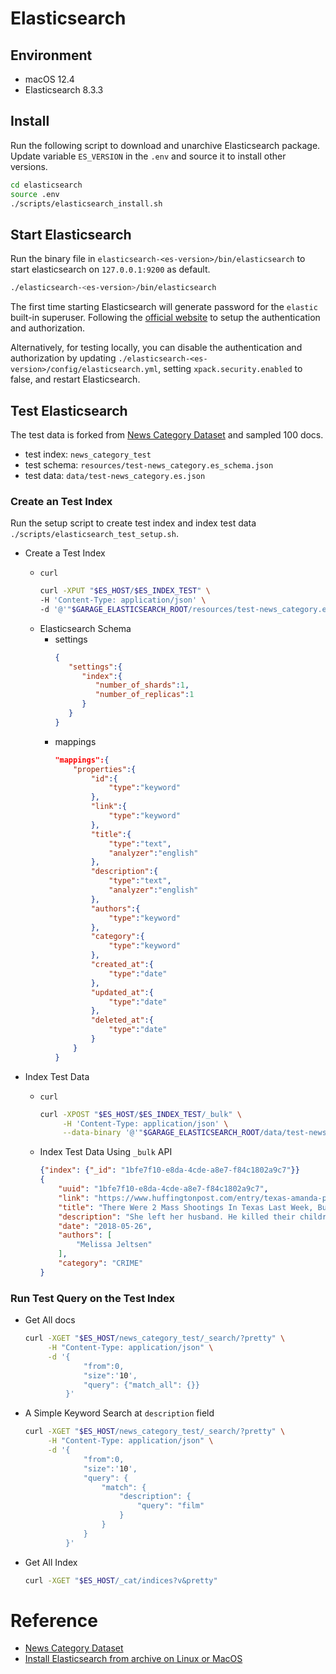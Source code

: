 # Elasticsearch


## Environment
- macOS 12.4
- Elasticsearch 8.3.3


## Install
Run the following script to download and unarchive Elasticsearch package.
Update variable `ES_VERSION` in the `.env` and source it to install other
versions.
  ```bash
  cd elasticsearch
  source .env
  ./scripts/elasticsearch_install.sh
  ```


## Start Elasticsearch
Run the binary file in `elasticsearch-<es-version>/bin/elasticsearch` to start
elasticsearch on `127.0.0.1:9200` as default.
  ```bash
  ./elasticsearch-<es-version>/bin/elasticsearch
  ```

The first time starting Elasticsearch will generate password for the `elastic`
built-in superuser. Following the [official
website](https://www.elastic.co/guide/en/elasticsearch/reference/current/targz.html#targz-running)
to setup the authentication and authorization.

Alternatively, for testing locally, you can disable the authentication and
authorization by updating
`./elasticsearch-<es-version>/config/elasticsearch.yml`, setting
`xpack.security.enabled` to false, and restart Elasticsearch.

## Test Elasticsearch
The test data is forked from [News Category
Dataset](https://www.kaggle.com/datasets/rmisra/news-category-dataset) and
sampled 100 docs.

- test index: `news_category_test`
- test schema: `resources/test-news_category.es_schema.json`
- test data: `data/test-news_category.es.json`

### Create an Test Index
Run the setup script to create test index and index test data
`./scripts/elasticsearch_test_setup.sh`.

- Create a Test Index
  - `curl`
    ```bash
    curl -XPUT "$ES_HOST/$ES_INDEX_TEST" \
    -H 'Content-Type: application/json' \
    -d '@'"$GARAGE_ELASTICSEARCH_ROOT/resources/test-news_category.es_schema.json"
    ```
  - Elasticsearch Schema
    - settings
      ```json
      {
         "settings":{
            "index":{
               "number_of_shards":1,
               "number_of_replicas":1
            }
         }
      }
      ```
    - mappings
      ```json
      "mappings":{
          "properties":{
              "id":{
                  "type":"keyword"
              },
              "link":{
                  "type":"keyword"
              },
              "title":{
                  "type":"text",
                  "analyzer":"english"
              },
              "description":{
                  "type":"text",
                  "analyzer":"english"
              },
              "authors":{
                  "type":"keyword"
              },
              "category":{
                  "type":"keyword"
              },
              "created_at":{
                  "type":"date"
              },
              "updated_at":{
                  "type":"date"
              },
              "deleted_at":{
                  "type":"date"
              }
          }
      }
      ```

- Index Test Data
  - `curl`
    ```bash
    curl -XPOST "$ES_HOST/$ES_INDEX_TEST/_bulk" \
         -H 'Content-Type: application/json' \
         --data-binary '@'"$GARAGE_ELASTICSEARCH_ROOT/data/test-news_category.es.json"
    ```
  - Index Test Data Using `_bulk` API
    ```json
    {"index": {"_id": "1bfe7f10-e8da-4cde-a8e7-f84c1802a9c7"}}
    {
        "uuid": "1bfe7f10-e8da-4cde-a8e7-f84c1802a9c7",
        "link": "https://www.huffingtonpost.com/entry/texas-amanda-painter-mass-shooting_us_5b081ab4e4b0802d69caad89",
        "title": "There Were 2 Mass Shootings In Texas Last Week, But Only 1 On TV",
        "description": "She left her husband. He killed their children. Just another day in America.",
        "date": "2018-05-26",
        "authors": [
            "Melissa Jeltsen"
        ],
        "category": "CRIME"
    }
    ```


### Run Test Query on the Test Index

  - Get All docs
    ```bash
    curl -XGET "$ES_HOST/news_category_test/_search/?pretty" \
         -H "Content-Type: application/json" \
         -d '{
                 "from":0,
                 "size":'10',
                 "query": {"match_all": {}}
             }'
    ```

  - A Simple Keyword Search at `description` field
    ```bash
    curl -XGET "$ES_HOST/news_category_test/_search/?pretty" \
         -H "Content-Type: application/json" \
         -d '{
                 "from":0,
                 "size":'10',
                 "query": {
                     "match": {
                         "description": {
                             "query": "film"
                         }
                     }
                 }
             }'
    ```


- Get All Index
  ```bash
  curl -XGET "$ES_HOST/_cat/indices?v&pretty"
  ```


# Reference
- [News Category Dataset](https://www.kaggle.com/datasets/rmisra/news-category-dataset)
- [Install Elasticsearch from archive on Linux or MacOS](https://www.elastic.co/guide/en/elasticsearch/reference/current/targz.html#targz-running)
